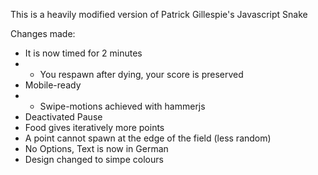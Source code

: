 This is a heavily modified version of Patrick Gillespie's Javascript Snake

Changes made:
* It is now timed for 2 minutes
* * You respawn after dying, your score is preserved
* Mobile-ready
* * Swipe-motions achieved with hammerjs
* Deactivated Pause
* Food gives iteratively more points
* A point cannot spawn at the edge of the field (less random)
* No Options, Text is now in German
* Design changed to simpe colours